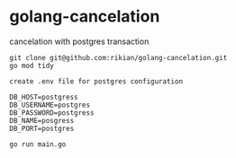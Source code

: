 # golang-cancelation
cancelation with postgres transaction
```
git clone git@github.com:rikian/golang-cancelation.git
go mod tidy

create .env file for postgres configuration

DB_HOST=postgress
DB_USERNAME=postgres
DB_PASSWORD=postgress
DB_NAME=posgress
DB_PORT=postgres

go run main.go
```
